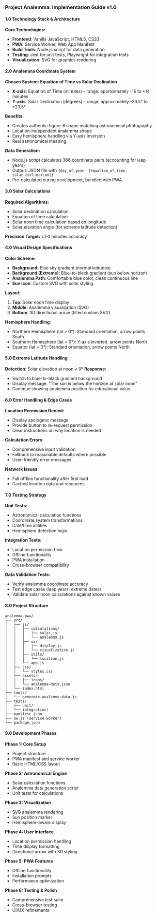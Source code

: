 ### **Project Analemma: Implementation Guide v1.0**

#### 1.0 Technology Stack & Architecture

**Core Technologies:**
- **Frontend**: Vanilla JavaScript, HTML5, CSS3
- **PWA**: Service Worker, Web App Manifest
- **Build Tools**: Node.js script for data generation
- **Testing**: Jest for unit tests, Playwright for integration tests
- **Visualization**: SVG for graphics rendering

#### 2.0 Analemma Coordinate System

**Chosen System: Equation of Time vs Solar Declination**
- **X-axis**: Equation of Time (minutes) - range: approximately -16 to +14 minutes
- **Y-axis**: Solar Declination (degrees) - range: approximately -23.5° to +23.5°

**Benefits:**
- Creates authentic figure-8 shape matching astronomical photography
- Location-independent analemma shape
- Easy hemisphere handling via Y-axis inversion
- Real astronomical meaning

**Data Generation:**
- Node.js script calculates 366 coordinate pairs (accounting for leap years)
- Output: JSON file with `{day_of_year: [equation_of_time, solar_declination]}`
- Pre-calculated during development, bundled with PWA

#### 3.0 Solar Calculations

**Required Algorithms:**
- Solar declination calculation
- Equation of time calculation  
- Solar noon time calculation based on longitude
- Solar elevation angle (for extreme latitude detection)

**Precision Target:** ±1-2 minutes accuracy

#### 4.0 Visual Design Specifications

**Color Scheme:**
- **Background**: Blue sky gradient (normal latitudes)
- **Background (Extreme)**: Blue-to-black gradient (sun below horizon)
- **Analemma Path**: Comfortable blue color, clean continuous line
- **Sun Icon**: Custom SVG with solar styling

**Layout:**
1. **Top**: Solar noon time display
2. **Middle**: Analemma visualization (SVG)
3. **Bottom**: 3D directional arrow (tilted custom SVG)

**Hemisphere Handling:**
- Northern Hemisphere (lat > 0°): Standard orientation, arrow points South
- Southern Hemisphere (lat < 0°): Y-axis inverted, arrow points North
- Equator (lat = 0°): Standard orientation, arrow points North

#### 5.0 Extreme Latitude Handling

**Detection**: Solar elevation at noon < 0°
**Response:**
- Switch to blue-to-black gradient background
- Display message: "The sun is below the horizon at solar noon"
- Continue showing analemma position for educational value

#### 6.0 Error Handling & Edge Cases

**Location Permission Denied:**
- Display apologetic message
- Provide button to re-request permission
- Clear instructions on why location is needed

**Calculation Errors:**
- Comprehensive input validation
- Fallback to reasonable defaults where possible
- User-friendly error messages

**Network Issues:**
- Full offline functionality after first load
- Cached location data and resources

#### 7.0 Testing Strategy

**Unit Tests:**
- Astronomical calculation functions
- Coordinate system transformations
- Date/time utilities
- Hemisphere detection logic

**Integration Tests:**
- Location permission flow
- Offline functionality
- PWA installation
- Cross-browser compatibility

**Data Validation Tests:**
- Verify analemma coordinate accuracy
- Test edge cases (leap years, extreme dates)
- Validate solar noon calculations against known values

#### 8.0 Project Structure

```
analemma-pwa/
├── src/
│   ├── js/
│   │   ├── calculations/
│   │   │   ├── solar.js
│   │   │   └── analemma.js
│   │   ├── ui/
│   │   │   ├── display.js
│   │   │   └── visualization.js
│   │   ├── utils/
│   │   │   └── location.js
│   │   └── app.js
│   ├── css/
│   │   └── styles.css
│   ├── assets/
│   │   ├── icons/
│   │   └── analemma-data.json
│   └── index.html
├── tools/
│   └── generate-analemma-data.js
├── tests/
│   ├── unit/
│   └── integration/
├── manifest.json
├── sw.js (service worker)
└── package.json
```

#### 9.0 Development Phases

**Phase 1: Core Setup**
- Project structure
- PWA manifest and service worker
- Basic HTML/CSS layout

**Phase 2: Astronomical Engine**
- Solar calculation functions
- Analemma data generation script
- Unit tests for calculations

**Phase 3: Visualization**
- SVG analemma rendering
- Sun position marker
- Hemisphere-aware display

**Phase 4: User Interface**
- Location permission handling
- Time display formatting
- Directional arrow with 3D styling

**Phase 5: PWA Features**
- Offline functionality
- Installation prompts
- Performance optimization

**Phase 6: Testing & Polish**
- Comprehensive test suite
- Cross-browser testing
- UI/UX refinements 